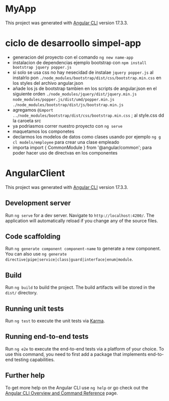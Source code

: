 # MyApp

This project was generated with [Angular CLI](https://github.com/angular/angular-cli) version 17.3.3.
# ciclo de desarroollo simpel-app
- generacion del proyecto con el comando `ng new name-app`
- instalacion de dependencias ejemplo bootstrap con `npm install bootstrap jquery popper.js` 
- si solo se usa css no hay nesecidad de instalae `jquery popper.js` al instalrlo pon `./node_modules/bootstrap/dist/css/bootstrap.min.css` en los styles del archivo angular.json
- añade los js de bootstrap tambien en los scripts de angular.json en el siguiente orden 
    `./node_modules/jquery/dist/jquery.min.js` 
    `node_modules/popper.js/dist/umd/popper.min.js`
    `./node_modules/bootstrap/dist/js/bootstrap.min.js` 
- agregamos `@import ../node_modules/bootstrap/dist/css/bootstrap.min.css` ; al style.css dd la caroeta src
- ya podriasmos correr nuestro proyecto con `ng serve`
- maquetamos los componetes 
- declarmos los modelos de datos como clases usando por ejemplo `ng g cl models/employee` para crear una clase empleado
- importa import { CommonModule } from '@angular/common'; para poder hacer uso de directvas en los componentes 







# AngularClient

This project was generated with [Angular CLI](https://github.com/angular/angular-cli) version 17.3.3.

## Development server

Run `ng serve` for a dev server. Navigate to `http://localhost:4200/`. The application will automatically reload if you change any of the source files.

## Code scaffolding

Run `ng generate component component-name` to generate a new component. You can also use `ng generate directive|pipe|service|class|guard|interface|enum|module`.

## Build

Run `ng build` to build the project. The build artifacts will be stored in the `dist/` directory.

## Running unit tests

Run `ng test` to execute the unit tests via [Karma](https://karma-runner.github.io).

## Running end-to-end tests

Run `ng e2e` to execute the end-to-end tests via a platform of your choice. To use this command, you need to first add a package that implements end-to-end testing capabilities.

## Further help

To get more help on the Angular CLI use `ng help` or go check out the [Angular CLI Overview and Command Reference](https://angular.io/cli) page.
